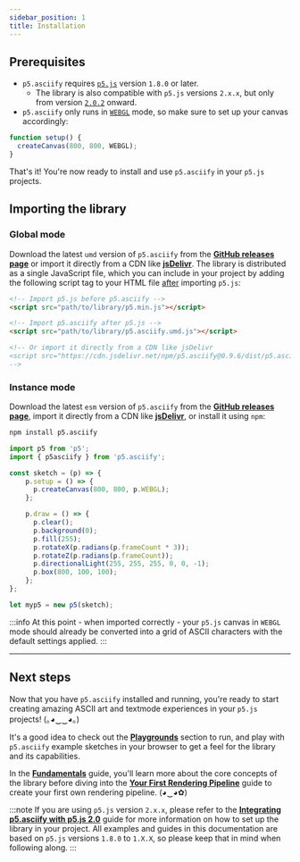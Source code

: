 ```yaml
---
sidebar_position: 1
title: Installation
---
```


## Prerequisites

- `p5.asciify` requires [`p5.js`](https://p5js.org/) version `1.8.0` or later.
  - The library is also compatible with `p5.js` versions `2.x.x`, but only from version [`2.0.2`](https://github.com/processing/p5.js/releases/tag/v2.0.2) onward.
- `p5.asciify` only runs in [`WEBGL`](https://p5js.org/reference/#/p5/createCanvas) mode, so make sure to set up your canvas accordingly:
```javascript
function setup() {
  createCanvas(800, 800, WEBGL);
}
```

That's it! You're now ready to install and use `p5.asciify` in your `p5.js` projects.

## Importing the library

### Global mode

Download the latest `umd` version of `p5.asciify` from the [**GitHub releases page**](https://github.com/humanbydefinition/p5.asciify/releases/) or import it directly from a CDN like [**jsDelivr**](https://www.jsdelivr.com/package/npm/p5.asciify). The library is distributed as a single JavaScript file, which you can include in your project by adding the following script tag to your HTML file <u>after</u> importing `p5.js`:

```html
<!-- Import p5.js before p5.asciify -->
<script src="path/to/library/p5.min.js"></script>

<!-- Import p5.asciify after p5.js -->
<script src="path/to/library/p5.asciify.umd.js"></script>

<!-- Or import it directly from a CDN like jsDelivr
<script src="https://cdn.jsdelivr.net/npm/p5.asciify@0.9.6/dist/p5.asciify.umd.min.js"></script> 
-->
```

### Instance mode

Download the latest `esm` version of `p5.asciify` from the [**GitHub releases page**](https://github.com/humanbydefinition/p5.asciify/releases/), import it directly from a CDN like [**jsDelivr**](https://www.jsdelivr.com/package/npm/p5.asciify), or install it using `npm`:

```bash
npm install p5.asciify
```

```javascript
import p5 from 'p5';
import { p5asciify } from 'p5.asciify';

const sketch = (p) => {
    p.setup = () => {
      p.createCanvas(800, 800, p.WEBGL);
    };

    p.draw = () => {
      p.clear();
      p.background(0);
      p.fill(255);
      p.rotateX(p.radians(p.frameCount * 3));
      p.rotateZ(p.radians(p.frameCount));
      p.directionalLight(255, 255, 255, 0, 0, -1);
      p.box(800, 100, 100);
    };
};

let myp5 = new p5(sketch);
```

:::info
At this point - when imported correctly - your `p5.js` canvas in `WEBGL` mode should already be converted into a grid of ASCII characters with the default settings applied.
:::

<hr />

## Next steps

Now that you have `p5.asciify` installed and running, you're ready to start creating amazing ASCII art and textmode experiences in your `p5.js` projects! (｡◕‿‿◕｡)

It's a good idea to check out the [**Playgrounds**](../getting-started/playgrounds) section to run, and play with `p5.asciify` example sketches in your browser to get a feel for the library and its capabilities.

In the [**Fundamentals**](../guides/fundamentals) guide, you'll learn more about the core concepts of the library before diving into the [**Your First Rendering Pipeline**](../guides/first-rendering-pipeline) guide to create your first own rendering pipeline. (◕‿◕✿)

:::note
If you are using `p5.js` version `2.x.x`, please refer to the [**Integrating p5.asciify with p5.js 2.0**](../guides/p5-2.x.x) guide for more information on how to set up the library in your project. All examples and guides in this documentation are based on `p5.js` versions `1.8.0` to `1.X.X`, so please keep that in mind when following along.
:::